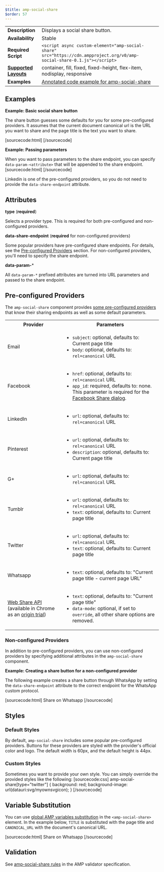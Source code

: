 ```yaml
---
$title: amp-social-share
$order: 57
---
```


<!---
Copyright 2016 The AMP HTML Authors. All Rights Reserved.

Licensed under the Apache License, Version 2.0 (the "License");
you may not use this file except in compliance with the License.
You may obtain a copy of the License at

      http://www.apache.org/licenses/LICENSE-2.0

Unless required by applicable law or agreed to in writing, software
distributed under the License is distributed on an "AS-IS" BASIS,
WITHOUT WARRANTIES OR CONDITIONS OF ANY KIND, either express or implied.
See the License for the specific language governing permissions and
limitations under the License.
-->



<table>
  <tr>
    <td class="col-fourty"><strong>Description</strong></td>
    <td>Displays a social share button.</td>
  </tr>
  <tr>
    <td class="col-fourty"><strong>Availability</strong></td>
    <td> Stable
    </td>
  </tr>
  <tr>
    <td class="col-fourty"><strong>Required Script</strong></td>
    <td>
      <div>
        <code>&lt;script async custom-element="amp-social-share" src="https://cdn.ampproject.org/v0/amp-social-share-0.1.js">&lt;/script></code>
      </div>
    </td>
  </tr>
  <tr>
    <td class="col-fourty"><strong><a href="https://www.ampproject.org/docs/guides/responsive/control_layout.html">Supported Layouts</a></strong></td>
    <td>container, fill, fixed, fixed-height, flex-item, nodisplay, responsive</td>
  </tr>
  <tr>
    <td class="col-fourty"><strong>Examples</strong></td>
    <td><a href="https://ampbyexample.com/components/amp-social-share/">Annotated code example for amp-social-share</a>
    </td>
  </tr>
</table>

## Examples

**Example: Basic social share button**

The share button guesses some defaults for you for some pre-configured providers. It assumes that the current document canonical url is the URL you want to share and the page title is the text you want to share.

[sourcecode:html]
<amp-social-share type="twitter"></amp-social-share>
[/sourcecode]

**Example: Passing parameters**

When you want to pass parameters to the share endpoint, you can specify `data-param-<attribute>` that will be appended to the share endpoint.
[sourcecode:html]
<amp-social-share type="linkedin" width="60" height="44"
  data-param-text="Hello world"
  data-param-url="https://example.com/">
</amp-social-share>
[/sourcecode]

Linkedin is one of the pre-configured providers, so you do not need to provide the `data-share-endpoint` attribute.

## Attributes

**type** (__required__)

Selects a provider type. This is required for both pre-configured and non-configured providers.

**data-share-endpoint** (__required__ for non-configured providers)

Some popular providers have pre-configured share endpoints. For details, see the [Pre-configured Providers](#pre-configured-providers) section.  For non-configured providers, you'll need to specify the share endpoint.

**data-param-***

All `data-param-*` prefixed attributes are turned into URL parameters and passed to the share endpoint.


## Pre-configured Providers
The `amp-social-share` component provides [some pre-configured providers](https://github.com/ampproject/amphtml/blob/master/extensions/amp-social-share/0.1/amp-social-share-config.js) that know their sharing endpoints as well as some default parameters.

<table>
  <tr>
    <th class="col-twenty">Provider</th>
    <th>Parameters</th>
  </tr>
  <tr>
    <td>Email</td>
    <td>
      <ul>
        <li><code>subject</code>: optional, defaults to: Current page title</li>
        <li><code>body</code>: optional, defaults to: <code>rel=canonical</code> URL</li></ul>
    </td>
  </tr>
  <tr>
    <td>Facebook</td>
    <td>
      <ul>
        <li><code>href</code>: optional, defaults to: <code>rel=canonical</code> URL</li>
        <li><code>app_id</code>: required, defaults to: none. This parameter is required for the <a href="https://developers.facebook.com/docs/sharing/reference/share-dialog">Facebook Share dialog</a>.</li></ul>
    </td>
  </tr>
  <tr>
    <td>LinkedIn</td>
    <td>
      <ul>
        <li><code>url</code>: optional, defaults to: <code>rel=canonical</code> URL</li>
      </ul>
    </td>
  </tr>
  </tr>
  <tr>
    <td>Pinterest</td>
    <td>
      <ul>
        <li><code>url</code>: optional, defaults to: <code>rel=canonical</code> URL</li>
        <li><code>description</code>: optional, defaults to: Current page title</li>
      </ul>
    </td>
  </tr>
  </tr>
  <tr>
    <td>G+</td>
    <td>
      <ul>
        <li><code>url</code>: optional, defaults to: <code>rel=canonical</code> URL</li>
      </ul>
    </td>
  </tr>
  <tr>
    <td>Tumblr</td>
    <td>
      <ul>
        <li><code>url</code>: optional, defaults to: <code>rel=canonical</code> URL</li>
        <li><code>text</code>: optional, defaults to: Current page title</li>
      </ul>
    </td>
  </tr>
  <tr>
    <td>Twitter</td>
    <td>
      <ul>
        <li><code>url</code>: optional, defaults to: <code>rel=canonical</code> URL</li>
        <li><code>text</code>: optional, defaults to: Current page title</li>
      </ul>
    </td>
  </tr>
  <tr>
    <td>Whatsapp</td>
    <td>
      <ul>
        <li><code>text</code>: optional, defaults to: "Current page title - current page URL"</li>
      </ul>
    </td>
  </tr>
  <tr>
    <td><a href="https://developers.google.com/web/updates/2016/10/navigator-share">Web Share API</a> (available in Chrome as an <a href="https://github.com/jpchase/OriginTrials/blob/gh-pages/developer-guide.md">origin trial</a>)</td>
    <td>
      <ul>
        <li><code>text</code>: optional, defaults to: "Current page title"</li>
        <li><code>data-mode</code>: optional, if set to <code>override</code>, all other share options are removed.</li>
      </ul>
    </td>
  </tr>
</table>


### Non-configured Providers

In addition to pre-configured providers, you can use non-configured providers by specifying additional attributes in the `amp-social-share` component.

**Example: Creating a share button for a non-configured provider**

The following example creates a share button through WhatsApp by setting the `data-share-endpoint` attribute to the correct endpoint for the WhatsApp custom protocol.

[sourcecode:html]
<amp-social-share type="whatsapp"
    layout="container"
    data-share-endpoint="whatsapp://send"
    data-param-text="Check out this article: TITLE - CANONICAL_URL">
    Share on Whatsapp
</amp-social-share>
[/sourcecode]

## Styles

### Default Styles

By default, `amp-social-share` includes some popular pre-configured providers. Buttons for these providers are styled with the provider's official color and logo. The default width is 60px, and the default height is 44px.

### Custom Styles

Sometimes you want to provide your own style. You can simply override the provided styles like the following:
[sourcecode:css]
amp-social-share[type="twitter"] {
  background: red;
  background-image: url(datauri:svg/myownsvgicon);
}
[/sourcecode]

## Variable Substitution
You can use [global AMP variables substitution](https://github.com/ampproject/amphtml/blob/master/spec/amp-var-substitutions.md) in the `<amp-social-share>` element. In the example below, `TITLE` is substituted with the page title and `CANONICAL_URL` with the document's canonical URL.

[sourcecode:html]
<amp-social-share type="whatsapp"
    layout="container"
    data-share-endpoint="whatsapp://send"
    data-param-text="Check out this article: TITLE - CANONICAL_URL">
    Share on Whatsapp
</amp-social-share>
[/sourcecode]


## Validation

See [amp-social-share rules](https://github.com/ampproject/amphtml/blob/master/extensions/amp-social-share/0.1/validator-amp-social-share.protoascii) in the AMP validator specification.
